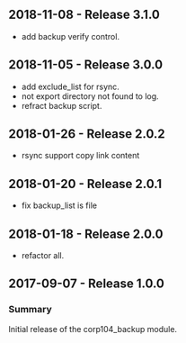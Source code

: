 ## 2018-11-08 - Release 3.1.0

- add backup verify control.

## 2018-11-05 - Release 3.0.0

- add exclude_list for rsync.
- not export directory not found to log.
- refract backup script.

## 2018-01-26 - Release 2.0.2

- rsync support copy link content

## 2018-01-20 - Release 2.0.1

- fix backup_list is file

## 2018-01-18 - Release 2.0.0

- refactor all.

## 2017-09-07 - Release 1.0.0
### Summary

Initial release of the corp104_backup module.
